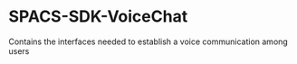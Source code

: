 # SPACS-SDK-VoiceChat

Contains the interfaces needed to establish a voice communication among users

